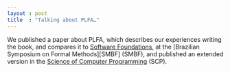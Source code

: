 ```yaml
---
layout : post
title  : "Talking about PLFA…"
---
```


We published a paper about PLFA, which describes our experiences writing the book, and compares it to [Software Foundations][SF], at the [Brazilian Symposium on Formal Methods][SMBF] (SMBF), and published an extended version in the [Science of Computer Programming][SCP] (SCP).

[SBMF]: https://homepages.inf.ed.ac.uk/wadler/topics/agda.html#sbmf
[SCP]: https://homepages.inf.ed.ac.uk/wadler/topics/agda.html#scp
[SF]: https://softwarefoundations.cis.upenn.edu/

<!--more-->
